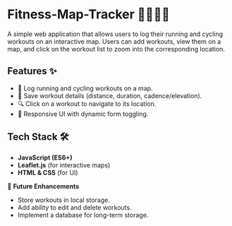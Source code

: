 # Fitness-Map-Tracker 🏃‍♂️🚴‍♀️

A simple web application that allows users to log their running and cycling workouts on an interactive map. Users can add workouts, view them on a map, and click on the workout list to zoom into the corresponding location.

## Features ✨
- 📍 Log running and cycling workouts on a map.
- 📌 Save workout details (distance, duration, cadence/elevation).
- 🔍 Click on a workout to navigate to its location.
- 🎨 Responsive UI with dynamic form toggling.

## Tech Stack 🛠️
- **JavaScript (ES6+)**
- **Leaflet.js** (for interactive maps)
- **HTML & CSS** (for UI)

🚀 **Future Enhancements**
- Store workouts in local storage.
- Add ability to edit and delete workouts.
- Implement a database for long-term storage.
